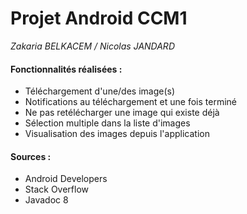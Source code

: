 # Projet Android CCM1
*Zakaria BELKACEM / Nicolas JANDARD*

#### Fonctionnalités réalisées :
- Téléchargement d'une/des image(s)
- Notifications au téléchargement et une fois terminé
- Ne pas retélécharger une image qui existe déjà
- Sélection multiple dans la liste d'images
- Visualisation des images depuis l'application

#### Sources :
- Android Developers
- Stack Overflow
- Javadoc 8
